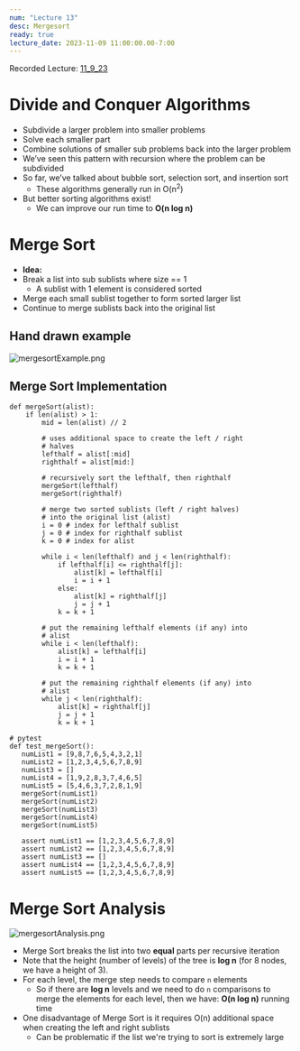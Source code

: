 ```yaml
---
num: "Lecture 13"
desc: Mergesort
ready: true
lecture_date: 2023-11-09 11:00:00.00-7:00
---
```


Recorded Lecture: [11_9_23](https://drive.google.com/file/d/12FEvfBpQfY_YRFRsm-hIVetJJb2k_j6s/view?usp=drive_link)

# Divide and Conquer Algorithms

* Subdivide a larger problem into smaller problems
* Solve each smaller part
* Combine solutions of smaller sub problems back into the larger problem
* We’ve seen this pattern with recursion where the problem can be subdivided
* So far, we’ve talked about bubble sort, selection sort, and insertion sort
	* These algorithms generally run in O(n<sup>2</sup>)
* But better sorting algorithms exist!
	* We can improve our run time to **O(n log n)**

# Merge Sort

* **Idea:**
* Break a list into sub sublists where size == 1
	* A sublist with 1 element is considered sorted
* Merge each small sublist together to form sorted larger list
* Continue to merge sublists back into the original list

## Hand drawn example

![mergesortExample.png](mergesortExample.png)

## Merge Sort Implementation

```
def mergeSort(alist):
	if len(alist) > 1:
		mid = len(alist) // 2

		# uses additional space to create the left / right
		# halves
		lefthalf = alist[:mid]
		righthalf = alist[mid:]

		# recursively sort the lefthalf, then righthalf
		mergeSort(lefthalf)
		mergeSort(righthalf)

		# merge two sorted sublists (left / right halves)
		# into the original list (alist)
		i = 0 # index for lefthalf sublist
		j = 0 # index for righthalf sublist
		k = 0 # index for alist

		while i < len(lefthalf) and j < len(righthalf):
			if lefthalf[i] <= righthalf[j]:
				alist[k] = lefthalf[i]
				i = i + 1
			else:
				alist[k] = righthalf[j]
				j = j + 1
			k = k + 1

		# put the remaining lefthalf elements (if any) into
		# alist
		while i < len(lefthalf):
			alist[k] = lefthalf[i]
			i = i + 1
			k = k + 1

		# put the remaining righthalf elements (if any) into
		# alist
		while j < len(righthalf):
			alist[k] = righthalf[j]
			j = j + 1
			k = k + 1
```
```
# pytest
def test_mergeSort():
   numList1 = [9,8,7,6,5,4,3,2,1]
   numList2 = [1,2,3,4,5,6,7,8,9]
   numList3 = []
   numList4 = [1,9,2,8,3,7,4,6,5]
   numList5 = [5,4,6,3,7,2,8,1,9]
   mergeSort(numList1)
   mergeSort(numList2)
   mergeSort(numList3)
   mergeSort(numList4)
   mergeSort(numList5)

   assert numList1 == [1,2,3,4,5,6,7,8,9]
   assert numList2 == [1,2,3,4,5,6,7,8,9]
   assert numList3 == []
   assert numList4 == [1,2,3,4,5,6,7,8,9]
   assert numList5 == [1,2,3,4,5,6,7,8,9]
```

# Merge Sort Analysis

![mergesortAnalysis.png](mergesortAnalysis.png)

* Merge Sort breaks the list into two **equal** parts per recursive iteration
* Note that the height (number of levels) of the tree is **log n** (for 8 nodes, we have a height of 3).
* For each level, the merge step needs to compare `n` elements
	* So if there are **log n** levels and we need to do `n` comparisons to merge the elements for each level, then we have: **O(n log n)** running time
* One disadvantage of Merge Sort is it requires O(n) additional space when creating the left and right sublists
	* Can be problematic if the list we're trying to sort is extremely large